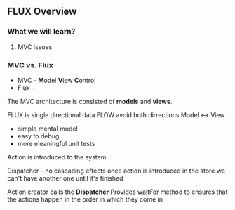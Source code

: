 ## FLUX Overview

### What we will learn?

  1. MVC issues

### MVC vs. Flux

  - MVC - **M**odel **V**iew **C**ontrol
  - Flux -

The MVC architecture is consisted of **models** and **views**.


FLUX is single directional data FLOW
avoid both dirrections Model <-> View
- simple mental model
- easy to debug
- more meaningful unit tests

Action is introduced to the system

Dispatcher - no cascading effects
once action is introduced in the store we can't have another one until it's finished

Action creator calls the **Dispatcher** 
Provides waitFor method to ensures that the actions happen in the order in which they come in


